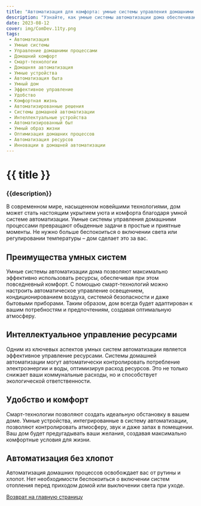```yaml
---
title: "Автоматизация для комфорта: умные системы управления домашними процессами"
description: "Узнайте, как умные системы автоматизации дома обеспечивают комфорт и эффективное управление повседневными процессами. Интегрируйте смарт-технологии в свою жизнь уже сегодня."
date: 2023-08-12
cover: img/ComDev.11ty.png
tags:
 - Автоматизация
 - Умные системы
 - Управление домашними процессами
 - Домашний комфорт
 - Смарт-технологии
 - Домашняя автоматизация
 - Умные устройства
 - Автоматизация быта
 - Умный дом
 - Эффективное управление
 - Удобство
 - Комфортная жизнь
 - Автоматизированные решения
 - Системы домашней автоматизации
 - Интеллектуальные устройства
 - Автоматизированный быт
 - Умный образ жизни
 - Оптимизация домашних процессов
 - Автоматизация ресурсов
 - Инновации в домашней автоматизации
---
```


# {{ title }}
### {{description}}

В современном мире, насыщенном новейшими технологиями, дом может стать настоящим укрытием уюта и комфорта благодаря умной системе автоматизации. Умные системы управления домашними процессами превращают обыденные задачи в простые и приятные моменты. Не нужно больше беспокоиться о включении света или регулировании температуры – дом сделает это за вас.

## Преимущества умных систем

Умные системы автоматизации дома позволяют максимально эффективно использовать ресурсы, обеспечивая при этом повседневный комфорт. С помощью смарт-технологий можно настроить автоматическое управление освещением, кондиционированием воздуха, системой безопасности и даже бытовыми приборами. Таким образом, дом всегда будет адаптирован к вашим потребностям и предпочтениям, создавая оптимальную атмосферу.

## Интеллектуальное управление ресурсами

Одним из ключевых аспектов умных систем автоматизации является эффективное управление ресурсами. Системы домашней автоматизации могут автоматически контролировать потребление электроэнергии и воды, оптимизируя расход ресурсов. Это не только снижает ваши коммунальные расходы, но и способствует экологической ответственности.

## Удобство и комфорт

Смарт-технологии позволяют создать идеальную обстановку в вашем доме. Умные устройства, интегрированные в систему автоматизации, позволяют контролировать атмосферу, звук и даже запах в помещении. Ваш дом будет предугадывать ваши желания, создавая максимально комфортные условия для жизни.

## Автоматизация без хлопот

Автоматизация домашних процессов освобождает вас от рутины и хлопот. Нет необходимости беспокоиться о включении систем отопления перед приходом домой или выключении света при уходе.

[Возврат на главную страницу](/)
